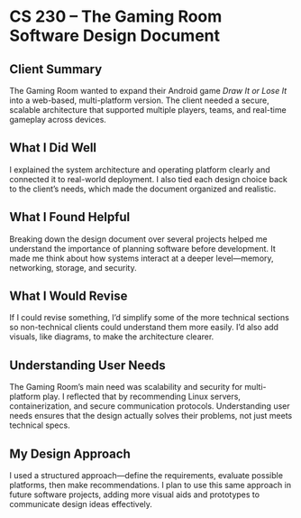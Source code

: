 # CS 230 – The Gaming Room Software Design Document

## Client Summary
The Gaming Room wanted to expand their Android game *Draw It or Lose It* into a web-based, multi-platform version. The client needed a secure, scalable architecture that supported multiple players, teams, and real-time gameplay across devices.

## What I Did Well
I explained the system architecture and operating platform clearly and connected it to real-world deployment. I also tied each design choice back to the client’s needs, which made the document organized and realistic.

## What I Found Helpful
Breaking down the design document over several projects helped me understand the importance of planning software before development. It made me think about how systems interact at a deeper level—memory, networking, storage, and security.

## What I Would Revise
If I could revise something, I’d simplify some of the more technical sections so non-technical clients could understand them more easily. I’d also add visuals, like diagrams, to make the architecture clearer.

## Understanding User Needs
The Gaming Room’s main need was scalability and security for multi-platform play. I reflected that by recommending Linux servers, containerization, and secure communication protocols. Understanding user needs ensures that the design actually solves their problems, not just meets technical specs.

## My Design Approach
I used a structured approach—define the requirements, evaluate possible platforms, then make recommendations. I plan to use this same approach in future software projects, adding more visual aids and prototypes to communicate design ideas effectively.
